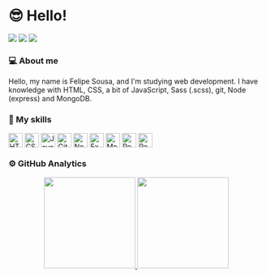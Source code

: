 # 😎 Hello!
<a href="mailto:ulipese@outlook.com" target="_blank"><img src="https://img.shields.io/badge/Gmail-D14836?style=for-the-badge&logo=gmail&logoColor=white"></a>
<a href="https://www.linkedin.com/in/ulipese" target="_blank"><img src="https://img.shields.io/badge/-LinkedIn-%230077B5?style=for-the-badge&logo=linkedin&logoColor=white"></a> 
<a href="https://t.me/ulipese" target="_blank"><img src="https://img.shields.io/badge/Telegram-2CA5E0?style=for-the-badge&logo=telegram&logoColor=white"></a>
<!-- <a href="https://www.codewars.com/users/ulipese/badges" target="_blank" ><img src="https://www.codewars.com/users/ulipese/badges/micro" height="28px"></a>  -->

### 💻 About me
<p>
Hello, my name is Felipe Sousa, and I'm studying web development. I have knowledge with HTML, CSS, a bit of JavaScript, Sass (.scss), git, Node (express) and MongoDB.
</p>


### 🧠 My skills
<p >
<img align="center" src="https://img.shields.io/badge/HTML5-E34F26?style=for-the-badge&logo=html5&logoColor=white" alt="HTML5" height="28px" />
<img align="center" src="https://img.shields.io/badge/CSS3-1572B6?style=for-the-badge&logo=css3&logoColor=white" alt="CSS" height="28px" />
<img align="center" src="https://img.shields.io/badge/JavaScript-323330?style=for-the-badge&logo=javascript&logoColor=F7DF1E" alt="JavaScript" height="28px" />
<img align="center" src="https://img.shields.io/badge/GIT-E44C30?style=for-the-badge&logo=git&logoColor=white" alt="Git" height="28px" />
<img align="center" src="https://img.shields.io/badge/Node.js-339933?style=for-the-badge&logo=nodedotjs&logoColor=white" alt="Node" height="28px" />
<img align="center" src="https://img.shields.io/badge/Express.js-000000?style=for-the-badge&logo=express&logoColor=white" alt="Express" height="28px" />
<img align="center" src="https://img.shields.io/badge/MongoDB-4EA94B?style=for-the-badge&logo=mongodb&logoColor=white" alt="MongoDB" height="28px" />
<img align="center" src="https://img.shields.io/badge/React-20232A?style=for-the-badge&logo=react&logoColor=61DAFB" alt="React" height="28px" />
<img align="center" src="https://img.shields.io/badge/figma-%23F24E1E.svg?style=for-the-badge&logo=figma&logoColor=white" alt="React" height="28px" />
</p>

<!--
<img align="center" src="https://img.shields.io/badge/MySQL-005C84?style=for-the-badge&logo=mysql&logoColor=white" alt="MySql" height="28px" />
<img align="center" src="https://img.shields.io/badge/Redux-593D88?style=for-the-badge&logo=redux&logoColor=white" alt="Redux" height="28px" />
<img align="center" src="https://img.shields.io/badge/styled--components-DB7093?style=for-the-badge&logo=styled-components&logoColor=white" alt="Styled Components" 
height="28px" />
-->

<!-- 
### 📃 [Certificates](https://drive.google.com/)
depois coloque os link de um lugar que você deixa seus certificados
-->

### ⚙️ GitHub Analytics
<div align="center">
  <a href="https://github.com/ulipese">
  <img height="180em" src="https://github-readme-stats.vercel.app/api?username=ulipese&show_icons=true&theme=dracula&include_all_commits=true&count_private=true" />
  <img height="180em" src="https://github-readme-stats.vercel.app/api/top-langs/?username=ulipese&layout=compact&langs_count=7&theme=dracula" />
  </a>
</div>

